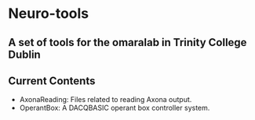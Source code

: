 # Neuro-tools

## A set of tools for the omaralab in Trinity College Dublin

## Current Contents

- AxonaReading: Files related to reading Axona output.
- OperantBox: A DACQBASIC operant box controller system.
